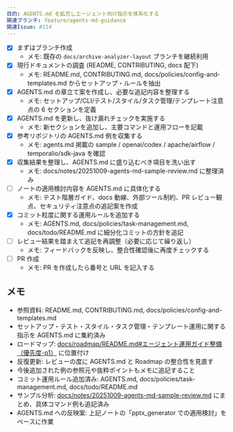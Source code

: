 ```yaml
---
目的: AGENTS.md を拡充しエージェント向け指示を体系化する
関連ブランチ: feature/agents-md-guidance
関連Issue: #114
---
```


- [x] まずはブランチ作成
  - メモ: 既存の `docs/archive-analyzer-layout` ブランチを継続利用
- [x] 現行ドキュメントの調査 (README, CONTRIBUTING, docs 配下)
  - メモ: README.md, CONTRIBUTING.md, docs/policies/config-and-templates.md からセットアップ・ルールを抽出
- [x] AGENTS.md の章立て案を作成し、必要な追記内容を整理する
  - メモ: セットアップ/CLI/テスト/スタイル/タスク管理/テンプレート注意点の 6 セクションを定義
- [x] AGENTS.md を更新し、抜け漏れチェックを実施する
  - メモ: 新セクションを追加し、主要コマンドと運用フローを記載
- [x] 参考リポジトリの AGENTS.md 例を収集する
  - メモ: agents.md 掲載の sample / openai/codex / apache/airflow / temporalio/sdk-java を確認
- [x] 収集結果を整理し、AGENTS.md に盛り込むべき項目を洗い出す
  - メモ: docs/notes/20251009-agents-md-sample-review.md に整理済み
- [ ] ノートの適用検討内容を AGENTS.md に具体化する
  - メモ: テスト階層ガイド、docs 動線、外部ツール制約、PR レビュー観点、セキュリティ注意点の追記案を作成
- [x] コミット粒度に関する運用ルールを追加する
  - メモ: AGENTS.md, docs/policies/task-management.md, docs/todo/README.md に細分化コミットの方針を追記
- [ ] レビュー結果を踏まえて追記を再調整（必要に応じて繰り返し）
  - メモ: フィードバックを反映し、整合性確認後に再度チェックする
- [ ] PR 作成
  - メモ: PR を作成したら番号と URL を記入する

## メモ
- 参照資料: README.md, CONTRIBUTING.md, docs/policies/config-and-templates.md
- セットアップ・テスト・スタイル・タスク管理・テンプレート運用に関する指示を AGENTS.md に集約済み
- ロードマップ: [docs/roadmap/README.md#エージェント運用ガイド整備（優先度-p1）](../roadmap/README.md#エージェント運用ガイド整備（優先度-p1）) に位置付け
- 反復更新: レビューの度に AGENTS.md と Roadmap の整合性を見直す
- 今後追加された例の参照元や抜粋ポイントもメモに追記すること
- コミット運用ルール追加済み: AGENTS.md, docs/policies/task-management.md, docs/todo/README.md
- サンプル分析: [docs/notes/20251009-agents-md-sample-review.md](../notes/20251009-agents-md-sample-review.md) にまとめ、具体コマンド例も追記済み
- AGENTS.md への反映案: 上記ノートの「pptx_generator での適用検討」をベースに作業
